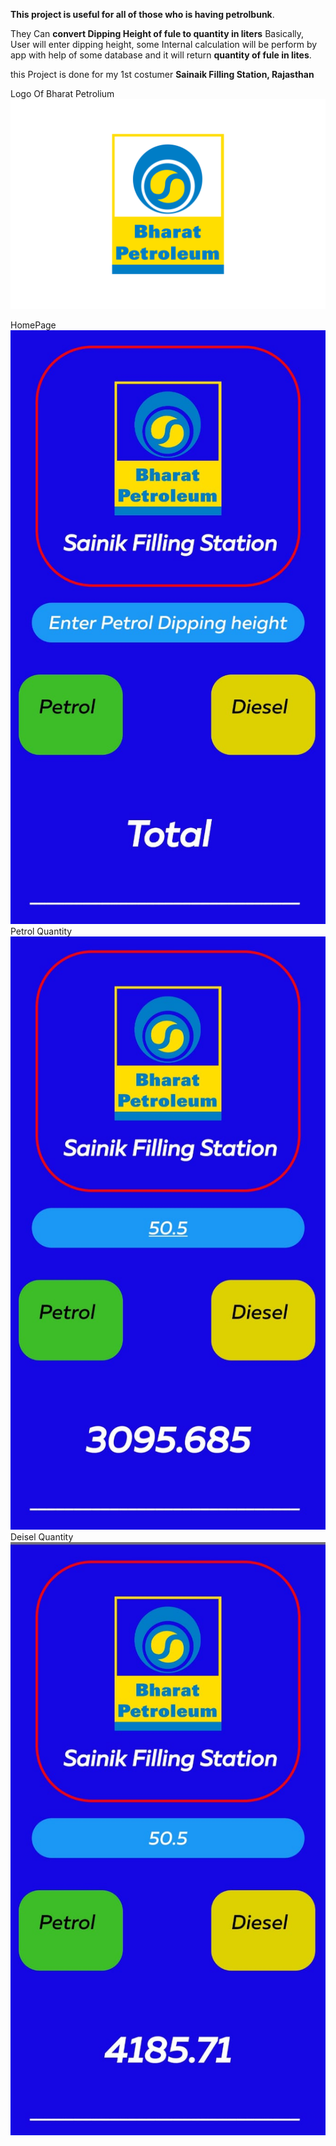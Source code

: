 **This project is useful for all of those who is having petrolbunk**.

They Can **convert Dipping Height of fule to quantity in liters**
Basically, User will enter dipping height, some Internal calculation will be perform by app with help of some database and it will return **quantity of fule in lites**.

this Project is done for my 1st costumer **Sainaik Filling Station, Rajasthan**

Logo Of Bharat Petrolium 
![test](./src/Assets/BPLogo.png)

HomePage
![test](./src/Assets/Start_App.jpeg)
Petrol Quantity
![test](./src/Assets/petrol_Quantity_In_Liter.jpeg)
Deisel Quantity 
![test](./src/Assets/Diesel_Quantity_in_liter.jpeg)